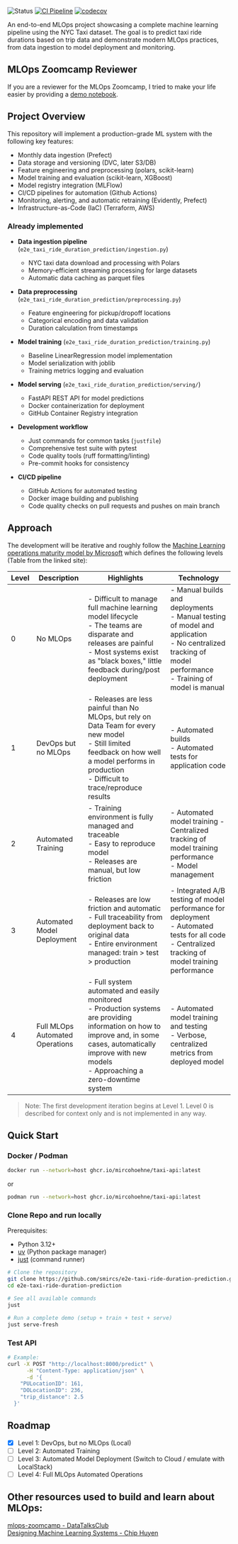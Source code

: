 ![Status](<https://img.shields.io/badge/Status-Work_in_progress_(Level_2)-yellow>)
[![CI Pipeline](https://github.com/mircohoehne/e2e-taxi-ride-duration-prediction/actions/workflows/ci.yml/badge.svg?branch=main)](https://github.com/mircohoehne/e2e-taxi-ride-duration-prediction/actions/workflows/ci.yml)
[![codecov](https://codecov.io/github/mircohoehne/e2e-taxi-ride-duration-prediction/graph/badge.svg?token=A4INWVJQDR)](https://codecov.io/github/mircohoehne/e2e-taxi-ride-duration-prediction)

An end-to-end MLOps project showcasing a complete machine learning pipeline using the NYC Taxi dataset. The goal is to predict taxi ride durations based on trip data and demonstrate modern MLOps practices, from data ingestion to model deployment and monitoring.

## MLOps Zoomcamp Reviewer

If you are a reviewer for the MLOps Zoomcamp, I tried to make your life easier by providing a [demo notebook](notebooks/00_demo.ipynb).

## Project Overview

This repository will implement a production-grade ML system with the following key features:

- Monthly data ingestion (Prefect)
- Data storage and versioning (DVC, later S3/DB)
- Feature engineering and preprocessing (polars, scikit-learn)
- Model training and evaluation (scikit-learn, XGBoost)
- Model registry integration (MLFlow)
- CI/CD pipelines for automation (Github Actions)
- Monitoring, alerting, and automatic retraining (Evidently, Prefect)
- Infrastructure-as-Code (IaC) (Terraform, AWS)

### Already implemented

- **Data ingestion pipeline** (`e2e_taxi_ride_duration_prediction/ingestion.py`)
  - NYC taxi data download and processing with Polars
  - Memory-efficient streaming processing for large datasets
  - Automatic data caching as parquet files

- **Data preprocessing** (`e2e_taxi_ride_duration_prediction/preprocessing.py`)
  - Feature engineering for pickup/dropoff locations
  - Categorical encoding and data validation
  - Duration calculation from timestamps

- **Model training** (`e2e_taxi_ride_duration_prediction/training.py`)
  - Baseline LinearRegression model implementation
  - Model serialization with joblib
  - Training metrics logging and evaluation

- **Model serving** (`e2e_taxi_ride_duration_prediction/serving/`)
  - FastAPI REST API for model predictions
  - Docker containerization for deployment
  - GitHub Container Registry integration

- **Development workflow**
  - Just commands for common tasks (`justfile`)
  - Comprehensive test suite with pytest
  - Code quality tools (ruff formatting/linting)
  - Pre-commit hooks for consistency

- **CI/CD pipeline**
  - GitHub Actions for automated testing
  - Docker image building and publishing
  - Code quality checks on pull requests and pushes on main branch

## Approach

The development will be iterative and roughly follow the [Machine Learning operations maturity model by Microsoft](https://learn.microsoft.com/en-us/azure/architecture/ai-ml/guide/mlops-maturity-model) which defines the following levels (Table from the linked site):

| Level | Description                     | Highlights                                                                                                                                                                                                               | Technology                                                                                                                                                             |
| ----- | ------------------------------- | ------------------------------------------------------------------------------------------------------------------------------------------------------------------------------------------------------------------------ | ---------------------------------------------------------------------------------------------------------------------------------------------------------------------- |
| 0     | No MLOps                        | - Difficult to manage full machine learning model lifecycle<br> - The teams are disparate and releases are painful<br> - Most systems exist as "black boxes," little feedback during/post deployment<br>                 | - Manual builds and deployments<br> - Manual testing of model and application<br> - No centralized tracking of model performance<br> - Training of model is manual<br> |
| 1     | DevOps but no MLOps             | - Releases are less painful than No MLOps, but rely on Data Team for every new model<br> - Still limited feedback on how well a model performs in production<br> - Difficult to trace/reproduce results<br>              | - Automated builds<br> - Automated tests for application code<br>                                                                                                      |
| 2     | Automated Training              | - Training environment is fully managed and traceable<br> - Easy to reproduce model<br> - Releases are manual, but low friction<br>                                                                                      | - Automated model training - Centralized tracking of model training performance<br> - Model management<br>                                                             |
| 3     | Automated Model Deployment      | - Releases are low friction and automatic<br> - Full traceability from deployment back to original data<br> - Entire environment managed: train > test > production<br>                                                  | - Integrated A/B testing of model performance for deployment<br> - Automated tests for all code<br> - Centralized tracking of model training performance<br>           |
| 4     | Full MLOps Automated Operations | - Full system automated and easily monitored<br> - Production systems are providing information on how to improve and, in some cases, automatically improve with new models<br> - Approaching a zero-downtime system<br> | - Automated model training and testing<br> - Verbose, centralized metrics from deployed model<br>                                                                      |

> Note: The first development iteration begins at Level 1. Level 0 is described for context only and is not implemented in any way.

## Quick Start

### Docker / Podman

```bash
docker run --network=host ghcr.io/mircohoehne/taxi-api:latest
```

or

```bash
podman run --network=host ghcr.io/mircohoehne/taxi-api:latest
```

### Clone Repo and run locally

Prerequisites:

- Python 3.12+
- [uv](https://docs.astral.sh/uv/) (Python package manager)
- [just](https://github.com/casey/just) (command runner)

```bash
# Clone the repository
git clone https://github.com/smircs/e2e-taxi-ride-duration-prediction.git
cd e2e-taxi-ride-duration-prediction

# See all available commands
just

# Run a complete demo (setup + train + test + serve)
just serve-fresh
```

### Test API

```bash
# Example:
curl -X POST "http://localhost:8000/predict" \
      -H "Content-Type: application/json" \
      -d '{
    "PULocationID": 161,
    "DOLocationID": 236,
    "trip_distance": 2.5
  }'


```

## Roadmap

- [x] Level 1: DevOps, but no MLOps (Local)
- [ ] Level 2: Automated Training
- [ ] Level 3: Automated Model Deployment (Switch to Cloud / emulate with LocalStack)
- [ ] Level 4: Full MLOps Automated Operations

## Other resources used to build and learn about MLOps:

[mlops-zoomcamp - DataTalksClub](https://github.com/DataTalksClub/mlops-zoomcamp)<br>
[Designing Machine Learning Systems - Chip Huyen](https://bookgoodies.com/a/1098107969)
